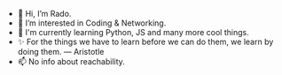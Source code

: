 - 👋 Hi, I’m Rado.
- 👀 I’m interested in Coding & Networking.
- 🌱 I'm currently learning Python, JS and many more cool things.
- ✨ For the things we have to learn before we can do them, we learn by doing them. ― Aristotle 
- 📫 No info about reachability.

<!---
rmmitev/rmmitev is a ✨ special ✨ repository because its `README.md` (this file) appears on your GitHub profile.
You can click the Preview link to take a look at your changes.
--->
